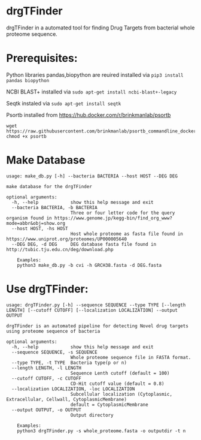 # drgTFinder
drgTFinder in a automated tool for finding Drug Targets from bacterial whole proteome sequence.

# Prerequisites:

Python libraries pandas,biopython are reuired installed via `pip3 install pandas biopython`

NCBI BLAST+ installed via `sudo apt-get install ncbi-blast+-legacy`

Seqtk instaled via `sudo apt-get install seqtk`

Psortb installed from https://hub.docker.com/r/brinkmanlab/psortb
```
wget https://raw.githubusercontent.com/brinkmanlab/psortb_commandline_docker/master/psortb
chmod +x psortb
```
# Make Database
```
usage: make_db.py [-h] --bacteria BACTERIA --host HOST --DEG DEG

make database for the drgTFinder  

optional arguments:
  -h, --help            show this help message and exit
  --bacteria BACTERIA, -b BACTERIA
                        Three or four letter code for the query organism found in https://www.genome.jp/kegg-bin/find_org_www?mode=abbr&obj=show.org
  --host HOST, -hs HOST
                        Host whole proteome as fasta file found in https://www.uniprot.org/proteomes/UP000005640
  --DEG DEG, -d DEG     DEG database fasta file found in http://tubic.tju.edu.cn/deg/download.php

    Examples:
    python3 make_db.py -b cvi -h GRCH38.fasta -d DEG.fasta
```
# Use drgTFinder:
```
usage: drgTFinder.py [-h] --sequence SEQUENCE --type TYPE [--length LENGTH] [--cutoff CUTOFF] [--localization LOCALIZATION] --output OUTPUT

drgTFinder is an automated pipeline for detecting Novel drug targets using proteome sequence of bacteria

optional arguments:
  -h, --help            show this help message and exit
  --sequence SEQUENCE, -s SEQUENCE
                        Whole proteome sequence file in FASTA format.
  --type TYPE, -t TYPE  Bacteria type(p or n) 
  --length LENGTH, -l LENGTH
                        Sequence Lenth cutoff (default = 100)
  --cutoff CUTOFF, -c CUTOFF
                        CD-Hit cutoff value (default = 0.8)
  --localization LOCALIZATION, -loc LOCALIZATION
                        Subcellular localization (Cytoplasmic, Extracellular, Cellwall, CytoplasmicMembrane)
                        default = CytoplasmicMembrane
  --output OUTPUT, -o OUTPUT
                        Output directory

    Examples:
    python3 drgTFinder.py -s whole_proteome.fasta -o outputdir -t n

```
